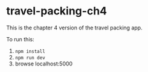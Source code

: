 # travel-packing-ch4

This is the chapter 4 version of the travel packing app.

To run this:

1. `npm install`
2. `npm run dev`
3. browse localhost:5000
